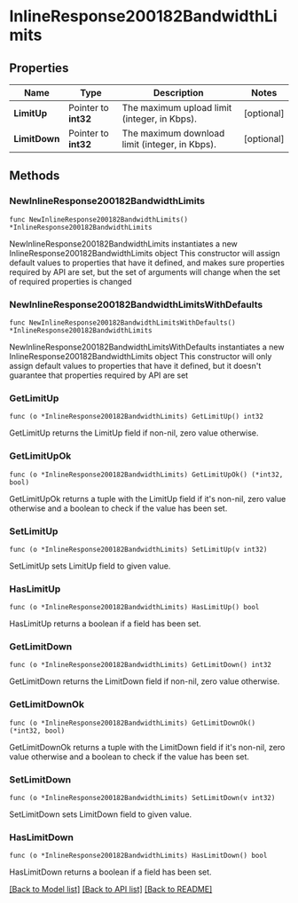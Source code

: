 # InlineResponse200182BandwidthLimits

## Properties

Name | Type | Description | Notes
------------ | ------------- | ------------- | -------------
**LimitUp** | Pointer to **int32** | The maximum upload limit (integer, in Kbps). | [optional] 
**LimitDown** | Pointer to **int32** | The maximum download limit (integer, in Kbps). | [optional] 

## Methods

### NewInlineResponse200182BandwidthLimits

`func NewInlineResponse200182BandwidthLimits() *InlineResponse200182BandwidthLimits`

NewInlineResponse200182BandwidthLimits instantiates a new InlineResponse200182BandwidthLimits object
This constructor will assign default values to properties that have it defined,
and makes sure properties required by API are set, but the set of arguments
will change when the set of required properties is changed

### NewInlineResponse200182BandwidthLimitsWithDefaults

`func NewInlineResponse200182BandwidthLimitsWithDefaults() *InlineResponse200182BandwidthLimits`

NewInlineResponse200182BandwidthLimitsWithDefaults instantiates a new InlineResponse200182BandwidthLimits object
This constructor will only assign default values to properties that have it defined,
but it doesn't guarantee that properties required by API are set

### GetLimitUp

`func (o *InlineResponse200182BandwidthLimits) GetLimitUp() int32`

GetLimitUp returns the LimitUp field if non-nil, zero value otherwise.

### GetLimitUpOk

`func (o *InlineResponse200182BandwidthLimits) GetLimitUpOk() (*int32, bool)`

GetLimitUpOk returns a tuple with the LimitUp field if it's non-nil, zero value otherwise
and a boolean to check if the value has been set.

### SetLimitUp

`func (o *InlineResponse200182BandwidthLimits) SetLimitUp(v int32)`

SetLimitUp sets LimitUp field to given value.

### HasLimitUp

`func (o *InlineResponse200182BandwidthLimits) HasLimitUp() bool`

HasLimitUp returns a boolean if a field has been set.

### GetLimitDown

`func (o *InlineResponse200182BandwidthLimits) GetLimitDown() int32`

GetLimitDown returns the LimitDown field if non-nil, zero value otherwise.

### GetLimitDownOk

`func (o *InlineResponse200182BandwidthLimits) GetLimitDownOk() (*int32, bool)`

GetLimitDownOk returns a tuple with the LimitDown field if it's non-nil, zero value otherwise
and a boolean to check if the value has been set.

### SetLimitDown

`func (o *InlineResponse200182BandwidthLimits) SetLimitDown(v int32)`

SetLimitDown sets LimitDown field to given value.

### HasLimitDown

`func (o *InlineResponse200182BandwidthLimits) HasLimitDown() bool`

HasLimitDown returns a boolean if a field has been set.


[[Back to Model list]](../README.md#documentation-for-models) [[Back to API list]](../README.md#documentation-for-api-endpoints) [[Back to README]](../README.md)


